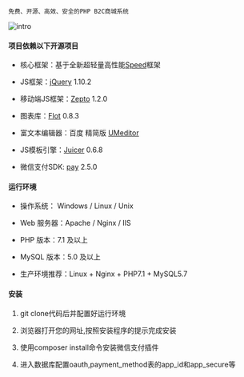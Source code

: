 ```
免费、开源、高效、安全的PHP B2C商城系统
```
![intro](http://git.oschina.net/uploads/images/2016/1114/082205_d6678e5e_480212.jpeg)


#### 项目依赖以下开源项目

* 核心框架：基于全新超轻量高性能[Speed](https://github.com/SpeedPHP/speed)框架

* JS框架：[jQuery](https://github.com/jquery/jquery) 1.10.2

* 移动端JS框架：[Zepto](https://github.com/madrobby/zepto) 1.2.0

* 图表库：[Flot](https://github.com/flot/flot) 0.8.3

* 富文本编辑器：百度 精简版 [UMeditor](https://github.com/fex-team/umeditor)

* JS模板引擎：[Juicer](https://github.com/PaulGuo/Juicer) 0.6.8

* 微信支付SDK: [pay](https://github.com/yansongda/pay.git) 2.5.0


#### 运行环境

* 操作系统： Windows / Linux / Unix
 
* Web 服务器：Apache / Nginx / IIS

* PHP 版本：7.1 及以上

* MySQL 版本：5.0 及以上

* 生产环境推荐：Linux + Nginx + PHP7.1 + MySQL5.7

#### 安装
1. git clone代码后并配置好运行环境

2. 浏览器打开您的网址,按照安装程序的提示完成安装

3. 使用composer install命令安装微信支付插件

4. 进入数据库配置oauth,payment_method表的app_id和app_secure等